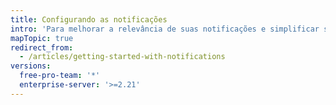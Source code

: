 ```yaml
---
title: Configurando as notificações
intro: 'Para melhorar a relevância de suas notificações e simplificar seu fluxo de trabalho de triagem, configure suas notificações para corresponder às suas prioridades.'
mapTopic: true
redirect_from:
  - /articles/getting-started-with-notifications
versions:
  free-pro-team: '*'
  enterprise-server: '>=2.21'
---
```


